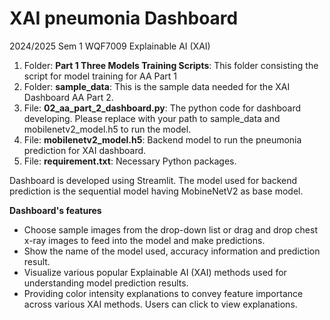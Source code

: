 # XAI pneumonia Dashboard
2024/2025 Sem 1 WQF7009 Explainable AI (XAI)

1. Folder: **Part 1 Three Models Training Scripts**: This folder consisting the script for model training for AA Part 1
2. Folder: **sample_data**: This is the sample data needed for the XAI Dashboard AA Part 2. 
3. File: **02_aa_part_2_dashboard.py**: The python code for dashboard developing. Please replace with your path to sample_data and mobilenetv2_model.h5 to run the model.
4. File: **mobilenetv2_model.h5**: Backend model to run the pneumonia prediction for XAI dashboard.
5. File: **requirement.txt**: Necessary Python packages.
   
Dashboard is developed using Streamlit. The model used for backend prediction is the sequential model having MobineNetV2 as base model.

**Dashboard's features**
- Choose sample images from the drop-down list or drag and drop chest x-ray images to
feed into the model and make predictions.
- Show the name of the model used, accuracy information and prediction result.
- Visualize various popular Explainable AI (XAI) methods used for understanding
model prediction results.
- Providing color intensity explanations to convey feature importance across various
XAI methods. Users can click to view explanations.
